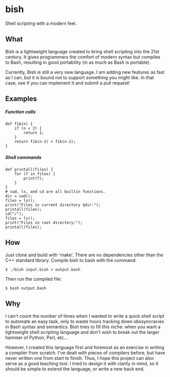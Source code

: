# bish

Shell scripting with a modern feel.

## What

Bish is a lightweight language created to bring shell scripting into the 21st century. It gives programmers the comfort of modern syntax but compiles to Bash, resulting in good portability (in as much as Bash is portable).

Currently, Bish is still a very new language. I am adding new features as fast as I can, but it is bound not to support something you might like. In that case, see if you can implement it and submit a pull request!

## Examples

##### Function calls

    def fib(n) {
        if (n < 2) {
            return 1;
        }
        return fib(n-1) + fib(n-2);
    }

##### Shell commands

    def printall(files) {
        for (f in files) {
            print(f);
        }
    }
    # cwd, ls, and cd are all builtin functions.
    dir = cwd();
    files = ls();
    print("Files in current directory $dir:");
    printall(files);
    cd("/");
    files = ls();
    print("Files in root directory:");
    printall(files);

## How

Just clone and build with 'make'. There are no dependencies other than the C++ standard library. Compile bish to bash with the command:

    $ ./bish input.bish > output.bash
    
Then run the compiled file:

    $ bash output.bash

## Why

I can't count the number of times when I wanted to write a quick shell script to automate an easy task, only to waste hours tracking down idiosyncracies in Bash syntax and semantics. Bish tries to fill this niche: when you want a lightweight shell scripting language and don't wish to break out the larger hammer of Python, Perl, etc...

However, I created this language first and foremost as an exercise in writing a compiler from scratch. I've dealt with pieces of compilers before, but have never written one from start to finish. Thus, I hope this project can also serve as a good teaching tool. I tried to design it with clarity in mind, so it should be simple to extend the language, or write a new back end.

